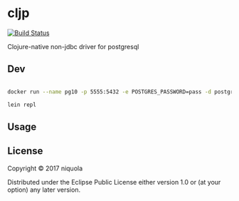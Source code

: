 # cljp

[![Build Status](https://travis-ci.org/niquola/pg-clj.svg?branch=master)](https://travis-ci.org/niquola/pg-clj)

Clojure-native non-jdbc driver for postgresql

## Dev

```sh

docker run --name pg10 -p 5555:5432 -e POSTGRES_PASSWORD=pass -d postgres:10

lein repl

```


## Usage

## License

Copyright © 2017 niquola

Distributed under the Eclipse Public License either version 1.0 or (at
your option) any later version.
